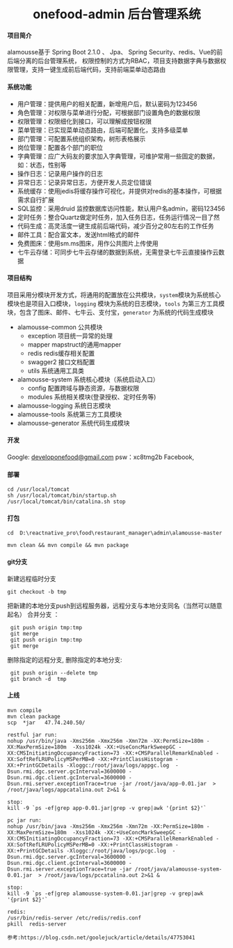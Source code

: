 <h1 style="text-align: center">onefood-admin 后台管理系统</h1>

#### 项目简介
alamousse基于 Spring Boot 2.1.0 、 Jpa、 Spring Security、redis、Vue的前后端分离的后台管理系统， 权限控制的方式为RBAC，项目支持数据字典与数据权限管理，支持一键生成前后端代码，支持前端菜单动态路由

####  系统功能
- 用户管理：提供用户的相关配置，新增用户后，默认密码为123456
- 角色管理：对权限与菜单进行分配，可根据部门设置角色的数据权限
- 权限管理：权限细化到接口，可以理解成按钮权限
- 菜单管理：已实现菜单动态路由，后端可配置化，支持多级菜单
- 部门管理：可配置系统组织架构，树形表格展示
- 岗位管理：配置各个部门的职位
- 字典管理：应广大码友的要求加入字典管理，可维护常用一些固定的数据，如：状态，性别等
- 操作日志：记录用户操作的日志
- 异常日志：记录异常日志，方便开发人员定位错误
- 系统缓存：使用jedis将缓存操作可视化，并提供对redis的基本操作，可根据需求自行扩展
- SQL监控：采用druid 监控数据库访问性能，默认用户名admin，密码123456
- 定时任务：整合Quartz做定时任务，加入任务日志，任务运行情况一目了然
- 代码生成：高灵活度一键生成前后端代码，减少百分之80左右的工作任务
- 邮件工具：配合富文本，发送html格式的邮件
- 免费图床：使用sm.ms图床，用作公共图片上传使用
- 七牛云存储：可同步七牛云存储的数据到系统，无需登录七牛云直接操作云数据

#### 项目结构
项目采用分模块开发方式，将通用的配置放在公共模块，```system```模块为系统核心模块也是项目入口模块，```logging``` 模块为系统的日志模块，```tools``` 为第三方工具模块，包含了图床、邮件、七牛云、支付宝，```generator``` 为系统的代码生成模块
- alamousse-common 公共模块
    - exception 项目统一异常的处理
    - mapper mapstruct的通用mapper
    - redis redis缓存相关配置
    - swagger2 接口文档配置
    - utils 系统通用工具类
- alamousse-system 系统核心模块（系统启动入口）
	- config 配置跨域与静态资源，与数据权限
	- modules 系统相关模块(登录授权、定时任务等)
- alamousse-logging 系统日志模块
- alamousse-tools 系统第三方工具模块
- alamousse-generator 系统代码生成模块

#### 开发

Google: developonefood@gmail.com psw：xc8tmg2b
Facebook, 

#### 部署

```
cd /usr/local/tomcat
sh /usr/local/tomcat/bin/startup.sh
/usr/local/tomcat/bin/catalina.sh stop
```

#### 打包

```
cd  D:\reactnative_pro\food\restaurant_manager\admin\alamousse-master

mvn clean && mvn compile && mvn package
```

#### git分支

新建远程临时分支 

```
git checkout -b tmp 
```

把新建的本地分支push到远程服务器，远程分支与本地分支同名（当然可以随意起名） 合并分支 ：

```
 git push origin tmp:tmp     
 git merge    
 git push origin tmp:tmp     
 git merge  
```

 删除指定的远程分支,   删除指定的本地分支:

```
 git push origin --delete tmp  
 git branch -d  tmp
```

#### 上线

```
mvn compile
mvn clean package
scp  *jar   47.74.240.50/

restful jar run:
nohup /usr/bin/java -Xms256m -Xmx256m -Xmn72m -XX:PermSize=180m -XX:MaxPermSize=180m  -Xss1024k -XX:+UseConcMarkSweepGC -XX:CMSInitiatingOccupancyFraction=73 -XX:+CMSParallelRemarkEnabled -XX:SoftRefLRUPolicyMSPerMB=0 -XX:+PrintClassHistogram -XX:+PrintGCDetails -Xloggc:/root/java/logs/appgc.log  -Dsun.rmi.dgc.server.gcInterval=3600000 -Dsun.rmi.dgc.client.gcInterval=3600000 -Dsun.rmi.server.exceptionTrace=true -jar /root/java/app-0.01.jar  > /root/java/logs/appcatalina.out 2>&1 &

stop:
kill -9 `ps -ef|grep app-0.01.jar|grep -v grep|awk '{print $2}'`

pc jar run:
nohup /usr/bin/java -Xms256m -Xmx256m -Xmn72m -XX:PermSize=180m -XX:MaxPermSize=180m  -Xss1024k -XX:+UseConcMarkSweepGC -XX:CMSInitiatingOccupancyFraction=73 -XX:+CMSParallelRemarkEnabled -XX:SoftRefLRUPolicyMSPerMB=0 -XX:+PrintClassHistogram -XX:+PrintGCDetails -Xloggc:/root/java/logs/pcgc.log  -Dsun.rmi.dgc.server.gcInterval=3600000 -Dsun.rmi.dgc.client.gcInterval=3600000 -Dsun.rmi.server.exceptionTrace=true -jar /root/java/alamousse-system-0.01.jar  > /root/java/logs/pccatalina.out 2>&1 &

stop:
kill -9 `ps -ef|grep alamousse-system-0.01.jar|grep -v grep|awk '{print $2}'`

redis:
/usr/bin/redis-server /etc/redis/redis.conf
pkill  redis-server

参考:https://blog.csdn.net/goolejuck/article/details/47753041

```





